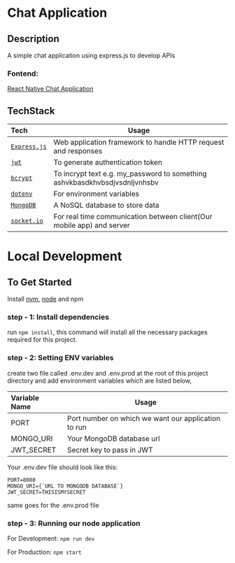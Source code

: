 # Chat Application

## Description

A simple chat application using express.js to develop APIs

### Fontend:

[React Native Chat Application][7]

## TechStack

| Tech | Usage |
| :- | - |
| [`Express.js`][1] | Web application framework to handle HTTP request and responses |
| [`jwt`][2] | To generate authentication token |
| [`bcrypt`][3] | To incrypt text e.g. my_password to something ashvkbasdkhvbsdjvsdnljvnhsbv |
| [`dotenv`][4] | For environment variables |
| [`MongoDB`][5] | A NoSQL database to store data |
| [`socket.io`][6] | For real time communication between client(Our mobile app) and server |

# Local Development

## To Get Started

Install [nvm][8], [node][9] and npm

### step - 1: Install dependencies

run <code>npm install</code>, this command will install all the necessary packages required for this project.

### step - 2: Setting ENV variables

create two file called .env.dev and .env.prod at the root of this project directory and add environment variables which are listed below,

| Variable Name | Usage |
| :- | - |
| PORT | Port number on which we want our application to run |
| MONGO_URI | Your MongoDB database url |
| JWT_SECRET | Secret key to pass in JWT |

Your .env.dev file should look like this:

    PORT=8080
    MONGO_URI={`URL TO MONGODB DATABASE`}
    JWT_SECRET=THISISMYSECRET

same goes for the .env.prod file

### step - 3: Running our node application

For Development: `npm run dev`

For Production: `npm start`

[1]: https://expressjs.com/ "Express.js"
[2]: https://jwt.io/ "JWT"
[3]: https://www.npmjs.com/package/bcrypt "bcrypt"
[4]: https://www.npmjs.com/package/dotenv "dotenv"
[5]: https://www.mongodb.com/languages/express-mongodb-rest-api-tutorial "MongoDB"
[6]: https://socket.io/docs/v4/server-api/ "socket.io"

[7]: https://github.com/jdarshan5/React-Native-Chat "React Native Chat"

[8]: https://github.com/nvm-sh/nvm "NVM"
[9]: https://nodejs.org/en "Node.js"
